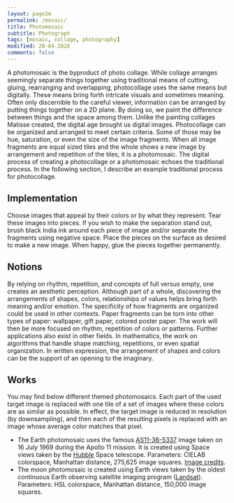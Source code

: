 ```yaml
---
layout: page2m
permalink: /mosaic/
title: Photomosaic
subtitle: Photograph
tags: [mosaic, collage, photography]
modified: 20-04-2020
comments: false
---
```


A photomosaic is the byproduct of photo collage.
While collage arranges seemingly separate things together using traditional means of cutting, gluing, rearranging and overlapping, photocollage uses the same means but digitally.
These means bring forth intricate visuals and sometimes meaning.
Often only discernible to the careful viewer, information can be arranged by putting things together on a 2D plane. By doing so, we paint the difference between things and the space among them.
Unlike the painting collages Matisse created, the digital age brought us digital images.
Photocollage can be organized and arranged to meet certain criteria. Some of those may be hue, saturation, or even the size of the image fragments. 
When all image fragments are equal sized tiles and the whole shows a new image by arrangement and repetition of the tiles, it is a photomosaic.
The digital process of creating a photocollage or a photomosaic echoes the traditional process. 
In the following section, I describe an example traditional process for photocollage.


## Implementation
Choose images that appeal by their colors or by what they represent. Tear these images into pieces. 
If you wish to make the separation stand out, brush black India ink around each piece of image and/or separate the fragments using negative space. Place the pieces on the surface as desired to make a new image. When happy, glue the pieces together permanently.


## Notions
By relying on rhythm, repetition, and concepts of full versus empty, one creates an aesthetic perception.
Although part of a whole, discovering the arrangements of shapes, colors, relationships of values helps bring forth meaning and/or emotion.
The specificity of how fragments are organized could be used in other contexts. 
Paper fragments can be torn into other types of paper: wallpaper, gift paper, colored poster paper. 
The work will then be more focused on rhythm, repetition of colors or patterns.
Further applications also exist in other fields. 
In mathematics, the work on algorithms that handle shape matching, repetitions, or even spatial organization. 
In written expression, the arrangement of shapes and colors can be the support of an opening to the imaginary. 

## Works
You may find below different themed photomosaics. 
Each part of the used target image is replaced with one tile of a set of images where these colors are as similar as possible. 
In effect, the target image is reduced in resolution (by downsampling), and then each of the resulting pixels is replaced with an image whose average color matches that pixel.
- The Earth photomosaic uses the famous [AS11-36-5337](https://spaceflight.nasa.gov/gallery/images/apollo/apollo11/html/as11-36-5337.html) image taken on 16 July 1969 during the Apollo 11 mission. It is created using Space views taken by the [Hubble](https://www.nasa.gov/mission_pages/hubble/) Space telescope. Parameters: CIELAB colorspace, Manhattan distance, 275,625 image squares. [Image credits](https://ghattab.github.io/earth/).
- The moon photomosaic is created using Earth views taken by the oldest continuous Earth observing satellite imaging program ([Landsat](https://en.wikipedia.org/wiki/Landsat_program)). Parameters: HSL colorspace, Manhattan distance, 150,000 image squares.
